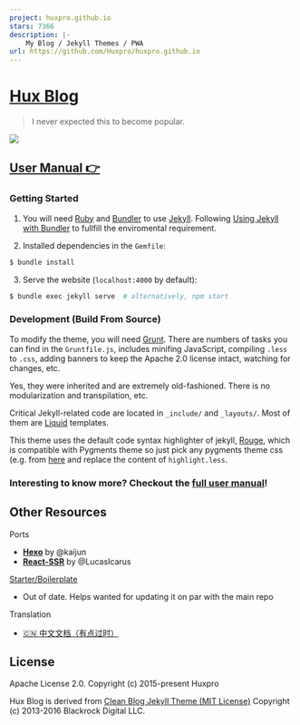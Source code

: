 ```yaml
---
project: huxpro.github.io
stars: 7366
description: |-
    My Blog / Jekyll Themes / PWA
url: https://github.com/Huxpro/huxpro.github.io
---
```


[Hux Blog](https://huangxuan.me)
================================

> I never expected this to become popular.

![](http://huangxuan.me/img/blog-desktop.jpg)


[User Manual 👉](_doc/Manual.md)
--------------------------------------------------

### Getting Started

1. You will need [Ruby](https://www.ruby-lang.org/en/) and [Bundler](https://bundler.io/) to use [Jekyll](https://jekyllrb.com/). Following [Using Jekyll with Bundler](https://jekyllrb.com/tutorials/using-jekyll-with-bundler/) to fullfill the enviromental requirement.

2. Installed dependencies in the `Gemfile`:

```sh
$ bundle install 
```

3. Serve the website (`localhost:4000` by default):

```sh
$ bundle exec jekyll serve  # alternatively, npm start
```

### Development (Build From Source)

To modify the theme, you will need [Grunt](https://gruntjs.com/). There are numbers of tasks you can find in the `Gruntfile.js`, includes minifing JavaScript, compiling `.less` to `.css`, adding banners to keep the Apache 2.0 license intact, watching for changes, etc. 

Yes, they were inherited and are extremely old-fashioned. There is no modularization and transpilation, etc.

Critical Jekyll-related code are located in `_include/` and `_layouts/`. Most of them are [Liquid](https://github.com/Shopify/liquid/wiki) templates.

This theme uses the default code syntax highlighter of jekyll, [Rouge](http://rouge.jneen.net/), which is compatible with Pygments theme so just pick any pygments theme css (e.g. from [here](http://jwarby.github.io/jekyll-pygments-themes/languages/javascript.html) and replace the content of `highlight.less`.


### Interesting to know more? Checkout the [full user manual](_doc/Manual.md)!


Other Resources
---------------

Ports
- [**Hexo**](https://github.com/Kaijun/hexo-theme-huxblog) by @kaijun
- [**React-SSR**](https://github.com/LucasIcarus/huxpro.github.io/tree/ssr) by @LucasIcarus

[Starter/Boilerplate](https://github.com/huxpro/huxblog-boilerplate)
- Out of date. Helps wanted for updating it on par with the main repo

Translation
- [🇨🇳  中文文档（有点过时）](https://github.com/Huxpro/huxpro.github.io/blob/master/_doc/README.zh.md)


License
-------

Apache License 2.0.
Copyright (c) 2015-present Huxpro

Hux Blog is derived from [Clean Blog Jekyll Theme (MIT License)](https://github.com/BlackrockDigital/startbootstrap-clean-blog-jekyll/)
Copyright (c) 2013-2016 Blackrock Digital LLC.

